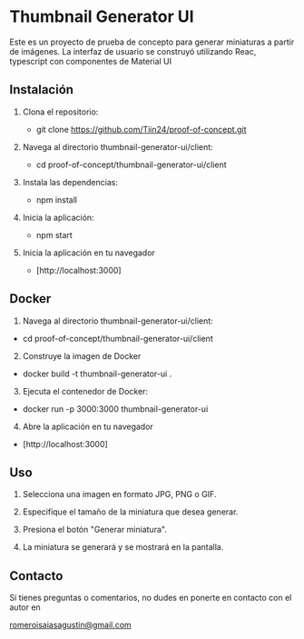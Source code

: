 # Thumbnail Generator UI

Este es un proyecto de prueba de concepto para generar miniaturas a partir de imágenes. La interfaz de usuario se construyó utilizando Reac, typescript con componentes de Material UI 

## Instalación

1. Clona el repositorio:

   - git clone https://github.com/Tiin24/proof-of-concept.git

2. Navega al directorio thumbnail-generator-ui/client:

   - cd proof-of-concept/thumbnail-generator-ui/client

3. Instala las dependencias:

   - npm install

4. Inicia la aplicación:

   - npm start

5. Inicia la aplicación en tu navegador

   - [http://localhost:3000]


## Docker 

1. Navega al directorio thumbnail-generator-ui/client:

  - cd proof-of-concept/thumbnail-generator-ui/client

2. Construye la imagen de Docker

  - docker build -t thumbnail-generator-ui .

3. Ejecuta el contenedor de Docker:

  - docker run -p 3000:3000 thumbnail-generator-ui

4. Abre la aplicación en tu navegador

  - [http://localhost:3000]

## Uso
 
1. Selecciona una imagen en formato JPG, PNG o GIF.

2. Especifique el tamaño de la miniatura que desea generar.

3. Presiona el botón "Generar miniatura".

4. La miniatura se generará y se mostrará en la pantalla.

## Contacto

Si tienes preguntas o comentarios, no dudes en ponerte en contacto con el autor en 

romeroisaiasagustin@gmail.com
